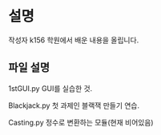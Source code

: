 설명
==============
작성자 k156
학원에서 배운 내용을 올립니다.

파일 설명
--------------
1stGUI.py  GUI를 실습한 것.

Blackjack.py  첫 과제인 블랙잭 만들기 연습.

Casting.py  정수로 변환하는 모듈(현재 비어있음)


